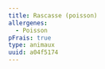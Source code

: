 ```yaml
---
title: Rascasse (poisson)
allergenes:
  - Poisson
pFrais: true
type: animaux
uuid: a04f5174
---
```


